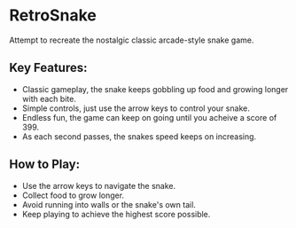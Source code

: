 # RetroSnake
Attempt to recreate the nostalgic classic arcade-style snake game.

## Key Features:
- Classic gameplay, the snake keeps gobbling up food and growing longer with each bite.
- Simple controls, just use the arrow keys to control your snake.
- Endless fun, the game can keep on going until you acheive a score of 399.
- As each second passes, the snakes speed keeps on increasing.

## How to Play:
- Use the arrow keys to navigate the snake.
- Collect food to grow longer.
- Avoid running into walls or the snake's own tail.
- Keep playing to achieve the highest score possible.